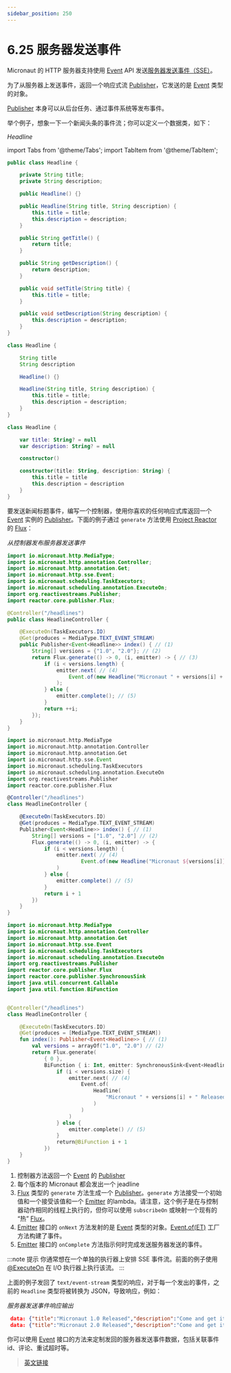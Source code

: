 ```yaml
---
sidebar_position: 250
---
```


# 6.25 服务器发送事件

Micronaut 的 HTTP 服务器支持使用 [Event](https://docs.micronaut.io/3.8.4/api/io/micronaut/http/sse/Event.html) API 发送[服务器发送事件（SSE）](https://en.wikipedia.org/wiki/Server-sent_events)。

为了从服务器上发送事件，返回一个响应式流 [Publisher](http://www.reactive-streams.org/reactive-streams-1.0.3-javadoc/org/reactivestreams/Publisher.html)，它发送的是 [Event](https://docs.micronaut.io/3.8.4/api/io/micronaut/http/sse/Event.html) 类型的对象。

[Publisher](http://www.reactive-streams.org/reactive-streams-1.0.3-javadoc/org/reactivestreams/Publisher.html) 本身可以从后台任务、通过事件系统等发布事件。

举个例子，想象一下一个新闻头条的事件流；你可以定义一个数据类，如下：

*Headline*

import Tabs from '@theme/Tabs';
import TabItem from '@theme/TabItem';

<Tabs>
  <TabItem value="Java" label="Java" default>

```java
public class Headline {

    private String title;
    private String description;

    public Headline() {}

    public Headline(String title, String description) {
        this.title = title;
        this.description = description;
    }

    public String getTitle() {
        return title;
    }

    public String getDescription() {
        return description;
    }

    public void setTitle(String title) {
        this.title = title;
    }

    public void setDescription(String description) {
        this.description = description;
    }
}
```

  </TabItem>
  <TabItem value="Groovy" label="Groovy">

```groovy
class Headline {

    String title
    String description

    Headline() {}

    Headline(String title, String description) {
        this.title = title;
        this.description = description;
    }
}
```

  </TabItem>
  <TabItem value="Kotlin" label="Kotlin">

```kt
class Headline {

    var title: String? = null
    var description: String? = null

    constructor()

    constructor(title: String, description: String) {
        this.title = title
        this.description = description
    }
}
```

  </TabItem>
</Tabs>

要发送新闻标题事件，编写一个控制器，使用你喜欢的任何响应式库返回一个 [Event](https://docs.micronaut.io/3.8.4/api/io/micronaut/http/sse/Event.html) 实例的 [Publisher](http://www.reactive-streams.org/reactive-streams-1.0.3-javadoc/org/reactivestreams/Publisher.html)。下面的例子通过 `generate` 方法使用 [Project Reactor](https://projectreactor.io/) 的 [Flux](https://projectreactor.io/docs/core/release/api/reactor/core/publisher/Flux.html)：

*从控制器发布服务器发送事件*

<Tabs>
  <TabItem value="Java" label="Java" default>

```java
import io.micronaut.http.MediaType;
import io.micronaut.http.annotation.Controller;
import io.micronaut.http.annotation.Get;
import io.micronaut.http.sse.Event;
import io.micronaut.scheduling.TaskExecutors;
import io.micronaut.scheduling.annotation.ExecuteOn;
import org.reactivestreams.Publisher;
import reactor.core.publisher.Flux;

@Controller("/headlines")
public class HeadlineController {

    @ExecuteOn(TaskExecutors.IO)
    @Get(produces = MediaType.TEXT_EVENT_STREAM)
    public Publisher<Event<Headline>> index() { // (1)
        String[] versions = {"1.0", "2.0"}; // (2)
        return Flux.generate(() -> 0, (i, emitter) -> { // (3)
            if (i < versions.length) {
                emitter.next( // (4)
                    Event.of(new Headline("Micronaut " + versions[i] + " Released", "Come and get it"))
                );
            } else {
                emitter.complete(); // (5)
            }
            return ++i;
        });
    }
}
```

  </TabItem>
  <TabItem value="Groovy" label="Groovy">

```groovy
import io.micronaut.http.MediaType
import io.micronaut.http.annotation.Controller
import io.micronaut.http.annotation.Get
import io.micronaut.http.sse.Event
import io.micronaut.scheduling.TaskExecutors
import io.micronaut.scheduling.annotation.ExecuteOn
import org.reactivestreams.Publisher
import reactor.core.publisher.Flux

@Controller("/headlines")
class HeadlineController {

    @ExecuteOn(TaskExecutors.IO)
    @Get(produces = MediaType.TEXT_EVENT_STREAM)
    Publisher<Event<Headline>> index() { // (1)
        String[] versions = ["1.0", "2.0"] // (2)
        Flux.generate(() -> 0, (i, emitter) -> {
            if (i < versions.length) {
                emitter.next( // (4)
                        Event.of(new Headline("Micronaut ${versions[i]} Released", "Come and get it"))
                )
            } else {
                emitter.complete() // (5)
            }
            return i + 1
        })
    }
}
```

  </TabItem>
  <TabItem value="Kotlin" label="Kotlin">

```kt
import io.micronaut.http.MediaType
import io.micronaut.http.annotation.Controller
import io.micronaut.http.annotation.Get
import io.micronaut.http.sse.Event
import io.micronaut.scheduling.TaskExecutors
import io.micronaut.scheduling.annotation.ExecuteOn
import org.reactivestreams.Publisher
import reactor.core.publisher.Flux
import reactor.core.publisher.SynchronousSink
import java.util.concurrent.Callable
import java.util.function.BiFunction


@Controller("/headlines")
class HeadlineController {

    @ExecuteOn(TaskExecutors.IO)
    @Get(produces = [MediaType.TEXT_EVENT_STREAM])
    fun index(): Publisher<Event<Headline>> { // (1)
        val versions = arrayOf("1.0", "2.0") // (2)
        return Flux.generate(
            { 0 },
            BiFunction { i: Int, emitter: SynchronousSink<Event<Headline>> ->  // (3)
                if (i < versions.size) {
                    emitter.next( // (4)
                        Event.of(
                            Headline(
                                "Micronaut " + versions[i] + " Released", "Come and get it"
                            )
                        )
                    )
                } else {
                    emitter.complete() // (5)
                }
                return@BiFunction i + 1
            })
    }
}
```

  </TabItem>
</Tabs>

1. 控制器方法返回一个 [Event](https://docs.micronaut.io/3.8.4/api/io/micronaut/http/sse/Event.html) 的 [Publisher](http://www.reactive-streams.org/reactive-streams-1.0.3-javadoc/org/reactivestreams/Publisher.html)
2. 每个版本的 Micronaut 都会发出一个 jeadline
3. [Flux](https://projectreactor.io/docs/core/release/api/reactor/core/publisher/Flux.html) 类型的 `generate` 方法生成一个 [Publisher](http://www.reactive-streams.org/reactive-streams-1.0.3-javadoc/org/reactivestreams/Publisher.html)。`generate` 方法接受一个初始值和一个接受该值和一个 [Emitter](http://reactivex.io/RxJava/2.x/javadoc/io/reactivex/Emitter.html) 的lambda。请注意，这个例子是在与控制器动作相同的线程上执行的，但你可以使用 `subscribeOn` 或映射一个现有的 “热” [Flux](https://projectreactor.io/docs/core/release/api/reactor/core/publisher/Flux.html)。
4. [Emitter](http://reactivex.io/RxJava/2.x/javadoc/io/reactivex/Emitter.html) 接口的 `onNext` 方法发射的是 [Event](https://docs.micronaut.io/3.8.4/api/io/micronaut/http/sse/Event.html) 类型的对象。[Event.of(ET)](https://docs.micronaut.io/3.8.4/api/io/micronaut/http/sse/Event.html#of-ET-) 工厂方法构建了事件。
5. [Emitter](http://reactivex.io/RxJava/2.x/javadoc/io/reactivex/Emitter.html) 接口的 `onComplete` 方法指示何时完成发送服务器发送的事件。

:::note 提示
你通常想在一个单独的执行器上安排 SSE 事件流。前面的例子使用 [@ExecuteOn](https://docs.micronaut.io/3.8.4/api/io/micronaut/scheduling/annotation/ExecuteOn.html) 在 I/O 执行器上执行该流。
:::

上面的例子发回了 `text/event-stream` 类型的响应，对于每一个发出的事件，之前的 `Headline` 类型将被转换为 JSON，导致响应，例如：

*服务器发送事件响应输出*

```json
 data: {"title":"Micronaut 1.0 Released","description":"Come and get it"}
 data: {"title":"Micronaut 2.0 Released","description":"Come and get it"}
 ```

 你可以使用 [Event](https://docs.micronaut.io/3.8.4/api/io/micronaut/http/sse/Event.html) 接口的方法来定制发回的服务器发送事件数据，包括关联事件 id、评论、重试超时等。

> [英文链接](https://docs.micronaut.io/3.9.4/guide/index.html#sse)
